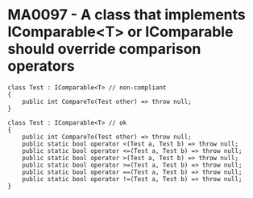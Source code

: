 # MA0097 - A class that implements IComparable\<T\> or IComparable should override comparison operators

````
class Test : IComparable<T> // non-compliant
{
    public int CompareTo(Test other) => throw null;
}

class Test : IComparable<T> // ok
{
    public int CompareTo(Test other) => throw null;
    public static bool operator <(Test a, Test b) => throw null;
    public static bool operator <=(Test a, Test b) => throw null;
    public static bool operator >(Test a, Test b) => throw null;
    public static bool operator >=(Test a, Test b) => throw null;
    public static bool operator ==(Test a, Test b) => throw null;
    public static bool operator !=(Test a, Test b) => throw null;
}
````
